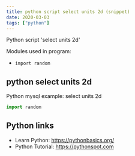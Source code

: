 ```yaml
---
title: python script select units 2d (snippet)
date: 2020-03-03
tags: ["python"]
---
```

Python script 'select units 2d'


Modules used in program: 
* `import random`

## python select units 2d

Python mysql example: select units 2d

```python
import random

```

## Python links

- Learn Python: https://pythonbasics.org/
- Python Tutorial: https://pythonspot.com
